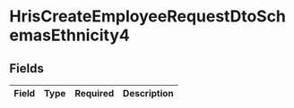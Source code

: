 # HrisCreateEmployeeRequestDtoSchemasEthnicity4


## Fields

| Field       | Type        | Required    | Description |
| ----------- | ----------- | ----------- | ----------- |